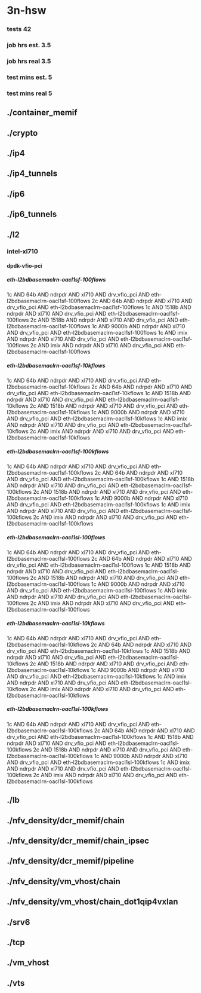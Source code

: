 # 3n-hsw
### tests 42
### job hrs est. 3.5
### job hrs real 3.5
### test mins est. 5
### test mins real 5
## ./container_memif
## ./crypto
## ./ip4
## ./ip4_tunnels
## ./ip6
## ./ip6_tunnels
## ./l2
### intel-xl710
#### dpdk-vfio-pci
##### eth-l2bdbasemaclrn-oacl1sf-100flows
1c AND 64b AND ndrpdr AND xl710 AND drv_vfio_pci AND eth-l2bdbasemaclrn-oacl1sf-100flows
2c AND 64b AND ndrpdr AND xl710 AND drv_vfio_pci AND eth-l2bdbasemaclrn-oacl1sf-100flows
1c AND 1518b AND ndrpdr AND xl710 AND drv_vfio_pci AND eth-l2bdbasemaclrn-oacl1sf-100flows
2c AND 1518b AND ndrpdr AND xl710 AND drv_vfio_pci AND eth-l2bdbasemaclrn-oacl1sf-100flows
1c AND 9000b AND ndrpdr AND xl710 AND drv_vfio_pci AND eth-l2bdbasemaclrn-oacl1sf-100flows
1c AND imix AND ndrpdr AND xl710 AND drv_vfio_pci AND eth-l2bdbasemaclrn-oacl1sf-100flows
2c AND imix AND ndrpdr AND xl710 AND drv_vfio_pci AND eth-l2bdbasemaclrn-oacl1sf-100flows
##### eth-l2bdbasemaclrn-oacl1sf-10kflows
1c AND 64b AND ndrpdr AND xl710 AND drv_vfio_pci AND eth-l2bdbasemaclrn-oacl1sf-10kflows
2c AND 64b AND ndrpdr AND xl710 AND drv_vfio_pci AND eth-l2bdbasemaclrn-oacl1sf-10kflows
1c AND 1518b AND ndrpdr AND xl710 AND drv_vfio_pci AND eth-l2bdbasemaclrn-oacl1sf-10kflows
2c AND 1518b AND ndrpdr AND xl710 AND drv_vfio_pci AND eth-l2bdbasemaclrn-oacl1sf-10kflows
1c AND 9000b AND ndrpdr AND xl710 AND drv_vfio_pci AND eth-l2bdbasemaclrn-oacl1sf-10kflows
1c AND imix AND ndrpdr AND xl710 AND drv_vfio_pci AND eth-l2bdbasemaclrn-oacl1sf-10kflows
2c AND imix AND ndrpdr AND xl710 AND drv_vfio_pci AND eth-l2bdbasemaclrn-oacl1sf-10kflows
##### eth-l2bdbasemaclrn-oacl1sf-100kflows
1c AND 64b AND ndrpdr AND xl710 AND drv_vfio_pci AND eth-l2bdbasemaclrn-oacl1sf-100kflows
2c AND 64b AND ndrpdr AND xl710 AND drv_vfio_pci AND eth-l2bdbasemaclrn-oacl1sf-100kflows
1c AND 1518b AND ndrpdr AND xl710 AND drv_vfio_pci AND eth-l2bdbasemaclrn-oacl1sf-100kflows
2c AND 1518b AND ndrpdr AND xl710 AND drv_vfio_pci AND eth-l2bdbasemaclrn-oacl1sf-100kflows
1c AND 9000b AND ndrpdr AND xl710 AND drv_vfio_pci AND eth-l2bdbasemaclrn-oacl1sf-100kflows
1c AND imix AND ndrpdr AND xl710 AND drv_vfio_pci AND eth-l2bdbasemaclrn-oacl1sf-100kflows
2c AND imix AND ndrpdr AND xl710 AND drv_vfio_pci AND eth-l2bdbasemaclrn-oacl1sf-100kflows
##### eth-l2bdbasemaclrn-oacl1sl-100flows
1c AND 64b AND ndrpdr AND xl710 AND drv_vfio_pci AND eth-l2bdbasemaclrn-oacl1sl-100flows
2c AND 64b AND ndrpdr AND xl710 AND drv_vfio_pci AND eth-l2bdbasemaclrn-oacl1sl-100flows
1c AND 1518b AND ndrpdr AND xl710 AND drv_vfio_pci AND eth-l2bdbasemaclrn-oacl1sl-100flows
2c AND 1518b AND ndrpdr AND xl710 AND drv_vfio_pci AND eth-l2bdbasemaclrn-oacl1sl-100flows
1c AND 9000b AND ndrpdr AND xl710 AND drv_vfio_pci AND eth-l2bdbasemaclrn-oacl1sl-100flows
1c AND imix AND ndrpdr AND xl710 AND drv_vfio_pci AND eth-l2bdbasemaclrn-oacl1sl-100flows
2c AND imix AND ndrpdr AND xl710 AND drv_vfio_pci AND eth-l2bdbasemaclrn-oacl1sl-100flows
##### eth-l2bdbasemaclrn-oacl1sl-10kflows
1c AND 64b AND ndrpdr AND xl710 AND drv_vfio_pci AND eth-l2bdbasemaclrn-oacl1sl-10kflows
2c AND 64b AND ndrpdr AND xl710 AND drv_vfio_pci AND eth-l2bdbasemaclrn-oacl1sl-10kflows
1c AND 1518b AND ndrpdr AND xl710 AND drv_vfio_pci AND eth-l2bdbasemaclrn-oacl1sl-10kflows
2c AND 1518b AND ndrpdr AND xl710 AND drv_vfio_pci AND eth-l2bdbasemaclrn-oacl1sl-10kflows
1c AND 9000b AND ndrpdr AND xl710 AND drv_vfio_pci AND eth-l2bdbasemaclrn-oacl1sl-10kflows
1c AND imix AND ndrpdr AND xl710 AND drv_vfio_pci AND eth-l2bdbasemaclrn-oacl1sl-10kflows
2c AND imix AND ndrpdr AND xl710 AND drv_vfio_pci AND eth-l2bdbasemaclrn-oacl1sl-10kflows
##### eth-l2bdbasemaclrn-oacl1sl-100kflows
1c AND 64b AND ndrpdr AND xl710 AND drv_vfio_pci AND eth-l2bdbasemaclrn-oacl1sl-100kflows
2c AND 64b AND ndrpdr AND xl710 AND drv_vfio_pci AND eth-l2bdbasemaclrn-oacl1sl-100kflows
1c AND 1518b AND ndrpdr AND xl710 AND drv_vfio_pci AND eth-l2bdbasemaclrn-oacl1sl-100kflows
2c AND 1518b AND ndrpdr AND xl710 AND drv_vfio_pci AND eth-l2bdbasemaclrn-oacl1sl-100kflows
1c AND 9000b AND ndrpdr AND xl710 AND drv_vfio_pci AND eth-l2bdbasemaclrn-oacl1sl-100kflows
1c AND imix AND ndrpdr AND xl710 AND drv_vfio_pci AND eth-l2bdbasemaclrn-oacl1sl-100kflows
2c AND imix AND ndrpdr AND xl710 AND drv_vfio_pci AND eth-l2bdbasemaclrn-oacl1sl-100kflows
## ./lb
## ./nfv_density/dcr_memif/chain
## ./nfv_density/dcr_memif/chain_ipsec
## ./nfv_density/dcr_memif/pipeline
## ./nfv_density/vm_vhost/chain
## ./nfv_density/vm_vhost/chain_dot1qip4vxlan
## ./srv6
## ./tcp
## ./vm_vhost
## ./vts
